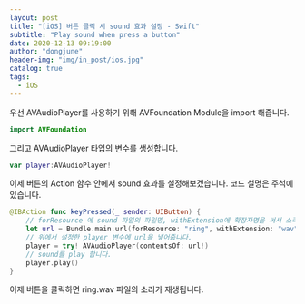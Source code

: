 ```yaml
---
layout: post
title: "[iOS] 버튼 클릭 시 sound 효과 설정 - Swift"
subtitle: "Play sound when press a button"
date: 2020-12-13 09:19:00
author: "dongjune"
header-img: "img/in_post/ios.jpg"
catalog: true
tags:
  - iOS
---
```


우선 AVAudioPlayer를 사용하기 위해 AVFoundation Module을 import 해줍니다.
```swift
import AVFoundation
```
  
  
그리고 AVAudioPlayer 타입의 변수를 생성합니다. 
```swift
var player:AVAudioPlayer!
```  

이제 버튼의 Action 함수 안에서 sound 효과를 설정해보겠습니다. 코드 설명은 주석에 있습니다.
```swift
@IBAction func keyPressed(_ sender: UIButton) {
    // forResource 에 sound 파일의 파일명, withExtension에 확장자명을 써서 소리파일의 url을 설정해줍니다.
    let url = Bundle.main.url(forResource: "ring", withExtension: "wav")
    // 위에서 설정한 player 변수에 url을 넣어줍니다.
    player = try! AVAudioPlayer(contentsOf: url!)
    // sound를 play 합니다.
    player.play()
}
```

이제 버튼을 클릭하면 ring.wav 파일의 소리가 재생됩니다.
